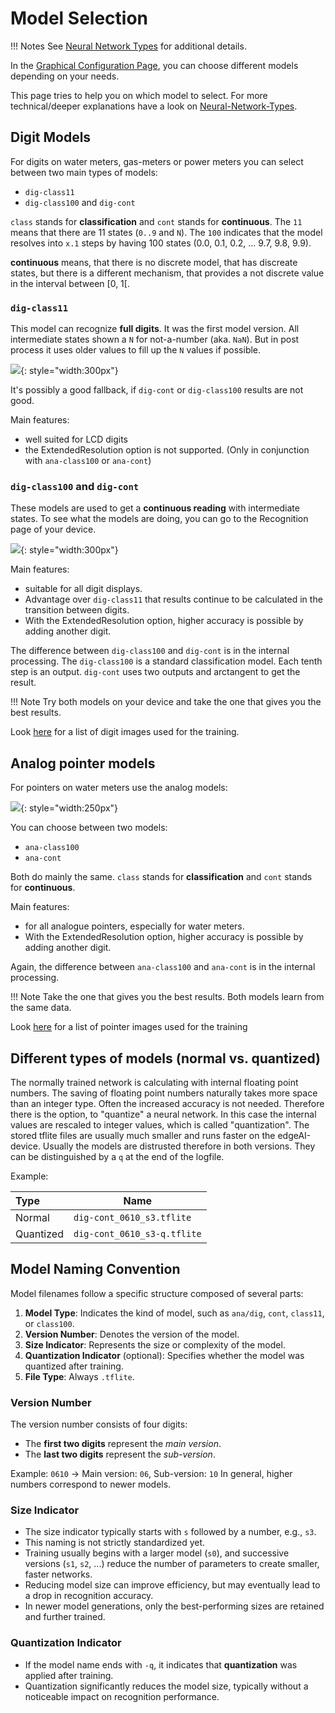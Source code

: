 # Model Selection

!!! Notes
    See [Neural Network Types](Neural-Network-Types.md) for additional details.

In the [Graphical Configuration Page](Configuration.md), you can choose different models depending on your needs.

This page tries to help you on which model to select.
For more technical/deeper explanations have a look on [Neural-Network-Types](Neural-Network-Types.md).

## Digit Models
For digits on water meters, gas-meters or power meters you can select between two main types of models:

- `dig-class11`
- `dig-class100` and `dig-cont`

`class` stands for **classification** and `cont` stands for **continuous**. The `11` means that there are 11 states (`0..9` and `N`). The `100` indicates that the model resolves into `x.1` steps by having 100 states (0.0, 0.1, 0.2, ... 9.7, 9.8, 9.9).

**continuous** means, that there is no discrete model, that has discreate states, but there is a different mechanism, that provides a not discrete value in the interval between [0, 1[.

### `dig-class11`
This model can recognize **full digits**. It was the first model version. All intermediate states shown a `N` for not-a-number (aka. `NaN`). But in post process it uses older values to fill up the `N` values if possible.

![](img/dig-class11.png){: style="width:300px"}

It's possibly a good fallback, if `dig-cont` or `dig-class100` results are not good.

Main features:

* well suited for LCD digits
* the ExtendedResolution option is not supported. (Only in conjunction with `ana-class100` or `ana-cont`)

### `dig-class100` and `dig-cont`
These models are used to get a **continuous reading** with intermediate states. To see what the models are doing, you can go to the Recognition page of your device.

![](img/dig-class100.png){: style="width:300px"}

Main features:

* suitable for all digit displays.
* Advantage over `dig-class11` that results continue to be calculated in the transition between digits.
* With the ExtendedResolution option, higher accuracy is possible by adding another digit.

The difference between `dig-class100` and `dig-cont` is in the internal processing.
The `dig-class100` is a standard classification model. Each tenth step is an output.
`dig-cont` uses two outputs and arctangent to get the result.

!!! Note
    Try both models on your device and take the one that gives you the best results.

Look [here](https://jomjol.github.io/neural-network-digital-counter-readout) for a list of digit images used for the training.

## Analog pointer models
For pointers on water meters use the analog models:

![](img/ana-class100.png){: style="width:250px"}

 You can choose between two models:

- `ana-class100` 
- `ana-cont`

Both do mainly the same.
`class` stands for **classification** and `cont` stands for **continuous**.

Main features:

* for all analogue pointers, especially for water meters.
* With the ExtendedResolution option, higher accuracy is possible by adding another digit.

Again, the difference between `ana-class100` and `ana-cont` is in the internal processing.

!!! Note
    Take the one that gives you the best results. Both models learn from the same data.

Look [here](https://jomjol.github.io/neural-network-analog-needle-readout/) for a list of pointer images used for the training

## Different types of models (normal vs. quantized)
The normally trained network is calculating with internal floating point numbers. The saving of floating point numbers naturally takes more space than an integer type. Often the increased accuracy is not needed. Therefore there is the option, to "quantize" a neural network. In this case the internal values are rescaled to integer values, which is called "quantization". The stored tflite files are usually much smaller and runs faster on the edgeAI-device.
Usually the models are distrusted therefore in both versions. They can be distinguished by a `q` at the end of the logfile.

Example:

| Type      | Name                        |
| :-------- | --------------------------- |
| Normal    | `dig-cont_0610_s3.tflite`   |
| Quantized | `dig-cont_0610_s3-q.tflite` |

## Model Naming Convention
Model filenames follow a specific structure composed of several parts:

1. **Model Type**: Indicates the kind of model, such as `ana/dig`, `cont`, `class11`, or `class100`.
2. **Version Number**: Denotes the version of the model.
3. **Size Indicator**: Represents the size or complexity of the model.
4. **Quantization Indicator** (optional): Specifies whether the model was quantized after training.
5. **File Type**: Always `.tflite`.

### Version Number
The version number consists of four digits:

- The **first two digits** represent the *main version*.
- The **last two digits** represent the *sub-version*.

Example:
 `0610` → Main version: `06`, Sub-version: `10`
 In general, higher numbers correspond to newer models.

### Size Indicator
- The size indicator typically starts with `s` followed by a number, e.g., `s3`.
- This naming is not strictly standardized yet.
- Training usually begins with a larger model (`s0`), and successive versions (`s1`, `s2`, ...) reduce the number of parameters to create smaller, faster networks.
- Reducing model size can improve efficiency, but may eventually lead to a drop in recognition accuracy.
- In newer model generations, only the best-performing sizes are retained and further trained.

### Quantization Indicator
- If the model name ends with `-q`, it indicates that **quantization** was applied after training.
- Quantization significantly reduces the model size, typically without a noticeable impact on recognition performance.